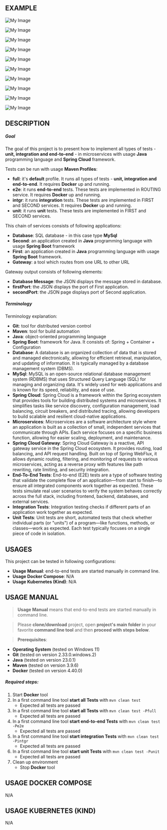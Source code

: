 EXAMPLE
-------

![My Image](readme-images/image-01.png)

![My Image](readme-images/image-02.png)

![My Image](readme-images/image-03.png)

![My Image](readme-images/image-04.png)

![My Image](readme-images/image-05.png)

![My Image](readme-images/image-06.png)

![My Image](readme-images/image-07.png)

![My Image](readme-images/image-08.png)

![My Image](readme-images/image-09.png)

![My Image](readme-images/image-10.png)


DESCRIPTION
-----------

##### Goal
The goal of this project is to present how to implement all types of tests - **unit, integration and end-to-end** - in microservices with usage **Java** programming language and **Spring Cloud** framework.

Tests can be run with usage **Maven Profiles**:
* **full**: it's **default** profile. It runs all types of tests - **unit, integration and end-to-end**. It requires **Docker** up and running.
* **e2e**: it runs **end-to-end** tests. These tests are implemented in ROUTING service. It requires **Docker** up and running.
* **intgr**: it runs **integration** tests. These tests are implemented in FIRST and SECOND services. It requires **Docker** up and running.
* **unit**: it runs **unit** tests. These tests are implemented in FIRST and SECOND services.

This chain of services consists of following applications:
* **Database**: SQL database - in this case type **MySql**
* **Second**: an application created in **Java** programming language with usage **Spring Boot** framework
* **First**: an application created in **Java** programming language with usage **Spring Boot** framework. 
* **Gateway**: a tool which routes from one URL to other URL

Gateway output consists of following elements:
* **Database Message**: the JSON displays the message stored in database.
* **firstPort**: the JSON displays the port of First application.
* **secondPort**: the JSON page displays port of Second application.

##### Terminology
Terminology explanation:
* **Git**: tool for distributed version control
* **Maven**: tool for build automation
* **Java**: object-oriented programming language
* **Spring Boot**: framework for Java. It consists of: Spring + Container + Configuration
* **Database**: A database is an organized collection of data that is stored and managed electronically, allowing for efficient retrieval, manipulation, and updating of information. It is typically managed by a database management system (DBMS).
* **MySql**: MySQL is an open-source relational database management system (RDBMS) that uses Structured Query Language (SQL) for managing and organizing data. It's widely used for web applications and is known for its speed, reliability, and ease of use.
* **Spring Cloud**: Spring Cloud is a framework within the Spring ecosystem that provides tools for building distributed systems and microservices. It simplifies tasks like service discovery, configuration management, load balancing, circuit breakers, and distributed tracing, allowing developers to build scalable and resilient cloud-native applications.
* **Microservices**: Microservices are a software architecture style where an application is built as a collection of small, independent services that communicate through APIs. Each service focuses on a specific business function, allowing for easier scaling, deployment, and maintenance.
* **Spring Cloud Gateway**: Spring Cloud Gateway is a reactive, API gateway service in the Spring Cloud ecosystem. It provides routing, load balancing, and API request handling. Built on top of Spring WebFlux, it allows dynamic routing, filtering, and monitoring of requests to various microservices, acting as a reverse proxy with features like path rewriting, rate limiting, and security integration.
* **End-To-End Tests**: End-to-end (E2E) tests are a type of software testing that validate the complete flow of an application—from start to finish—to ensure all integrated components work together as expected. These tests simulate real user scenarios to verify the system behaves correctly across the full stack, including frontend, backend, databases, and external services.
* **Integration Tests**: Integration testing checks if different parts of an application work together as expected.
* **Unit Tests**: Unit tests are short, automated tests that check whether individual parts (or "units") of a program—like functions, methods, or classes—work as expected. Each test typically focuses on a single piece of code in isolation.

USAGES
------

This project can be tested in following configurations:
* **Usage Manual**: end-to-end tests are started manually in command line.
* **Usage Docker Compose**: N/A
* **Usage Kubernetes (Kind)**: N/A


USAGE MANUAL
------------

> **Usage Manual** means that end-to-end tests are started manually in command line.

> Please **clone/download** project, open **project's main folder** in your favorite **command line tool** and then **proceed with steps below**.

> **Prerequisites**:
* **Operating System** (tested on Windows 11)
* **Git** (tested on version 2.33.0.windows.2)
* **Java** (tested on version 23.0.1)
* **Maven** (tested on version 3.9.6)
* **Docker** (tested on version 4.40.0)

##### Required steps:
1. Start **Docker** tool
1. In a first command line tool **start all Tests** with `mvn clean test`
   * Expected all tests are passed
1. In a first command line tool **start all Tests** with `mvn clean test -Pfull`
   * Expected all tests are passed
1. In a first command line tool **start end-to-end Tests** with `mvn clean test -Pe2e`
   * Expected all tests are passed
1. In a first command line tool **start integration Tests** with `mvn clean test -Pintgr`
   * Expected all tests are passed
1. In a first command line tool **start unit Tests** with `mvn clean test -Punit`
   * Expected all tests are passed
1. Clean up environment
   * Stop **Docker** tool


USAGE DOCKER COMPOSE
--------------------

N/A


USAGE KUBERNETES (KIND)
---------------------------

N/A
